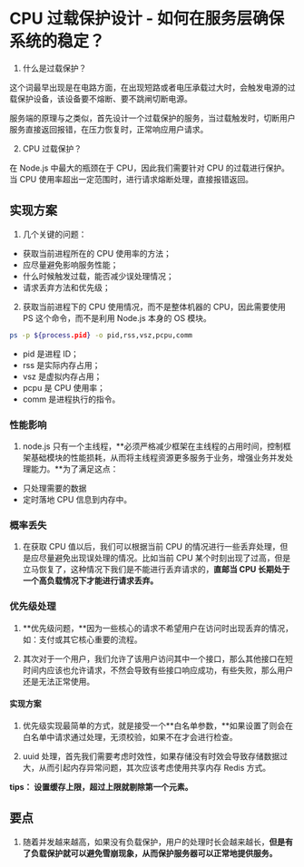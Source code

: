 # CPU 过载保护设计 - 如何在服务层确保系统的稳定？

1. 什么是过载保护？

这个词最早出现是在电路⽅⾯，在出现短路或者电压承载过⼤时，会触发电源的过载保护设备，该设备要不熔断、要不跳闸切断电源。

服务端的原理与之类似，首先设计一个过载保护的服务，当过载触发时，切断用户服务直接返回报错，在压力恢复时，正常响应用户请求。

2. CPU 过载保护？

在 Node.js 中最⼤的瓶颈在于 CPU，因此我们需要针对 CPU 的过载进⾏保护。当 CPU 使⽤率超出⼀定范围时，进⾏请求熔断处理，直接报错返回。

## 实现方案

1. 几个关键的问题：

- 获取当前进程所在的 CPU 使⽤率的⽅法；
- 应尽量避免影响服务性能；
- 什么时候触发过载，能否减少误处理情况；
- 请求丢弃⽅法和优先级；

2. 获取当前进程下的 CPU 使⽤情况，⽽不是整体机器的 CPU，因此需要使⽤ PS 这个命令，⽽不是利⽤ Node.js 本身的 OS 模块。

```sh
ps -p ${process.pid} -o pid,rss,vsz,pcpu,comm
```

- pid 是进程 ID；
- rss 是实际内存占⽤；
- vsz 是虚拟内存占⽤；
- pcpu 是 CPU 使⽤率；
- comm 是进程执⾏的指令。

### 性能影响

1. node.js 只有一个主线程，**必须严格减少框架在主线程的占用时间，控制框架基础模块的性能损耗，从而将主线程资源更多服务于业务，增强业务并发处理能力。**为了满足这点：

- 只处理需要的数据
- 定时落地 CPU 信息到内存中。

### 概率丢失

1. 在获取 CPU 值以后，我们可以根据当前 CPU 的情况进⾏⼀些丢弃处理，但是应尽量避免出现误处理的情况。⽐如当前 CPU 某个时刻出现了过⾼，但是⽴⻢恢复了，这种情况下我们是不能进⾏丢弃请求的，**直邮当 CPU 长期处于一个高负载情况下才能进行请求丢弃。**

### 优先级处理

1. **优先级问题，**因为一些核心的请求不希望用户在访问时出现丢弃的情况，如：支付或其它核心重要的流程。

2. 其次对于⼀个⽤户，我们允许了该⽤户访问其中⼀个接⼝，那么其他接⼝在短时间内应该也允许请求，不然会导致有些接⼝响应成功，有些失败，那么⽤户还是⽆法正常使⽤。

#### 实现方案

1. 优先级实现最简单的方式，就是接受一个**白名单参数，**如果设置了则会在白名单中请求通过处理，无须校验，如果不在才会进行检查。

2. uuid 处理，⾸先我们需要考虑时效性，如果存储没有时效会导致存储数据过⼤，从⽽引起内存异常问题，其次应该考虑使⽤共享内存 Redis ⽅式。

**tips： 设置缓存上限，超过上限就剔除第一个元素。**

## 要点

1. 随着并发越来越高，如果没有负载保护，用户的处理时长会越来越长，**但是有了负载保护就可以避免雪崩现象，从而保护服务器可以正常地提供服务。**
